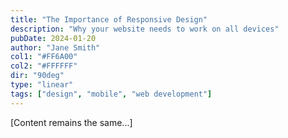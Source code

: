 ```yaml
---
title: "The Importance of Responsive Design"
description: "Why your website needs to work on all devices"
pubDate: 2024-01-20
author: "Jane Smith"
col1: "#FF6A00"
col2: "#FFFFFF"
dir: "90deg"
type: "linear"
tags: ["design", "mobile", "web development"]
---
```


[Content remains the same...]